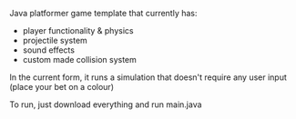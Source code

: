 Java platformer game template that currently has:
- player functionality & physics
- projectile system
- sound effects
- custom made collision system

In the current form, it runs a simulation that doesn't require any user input (place your bet on a colour)

To run, just download everything and run main.java
